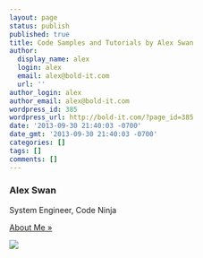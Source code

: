 ```yaml
---
layout: page
status: publish
published: true
title: Code Samples and Tutorials by Alex Swan
author:
  display_name: alex
  login: alex
  email: alex@bold-it.com
  url: ''
author_login: alex
author_email: alex@bold-it.com
wordpress_id: 385
wordpress_url: http://bold-it.com/?page_id=385
date: '2013-09-30 21:40:03 -0700'
date_gmt: '2013-09-30 21:40:03 -0700'
categories: []
tags: []
comments: []
---
```

<div class="hero-unit">
<div class="row-fluid">
<div class="span4">
<h3>
              Alex Swan<br />
            </h3>
<p>
              System Engineer, Code Ninja
            </p>
<p>            <a href="/about/" class="btn btn-primary btn-large btn-block">About Me »</a>
          </div>
<div class="span8">
            <img class="img-rounded" src="http://bold-it.com/wp-content/uploads/2013/04/alex.jpeg">
          </div>
</p></div>
</p></div>
